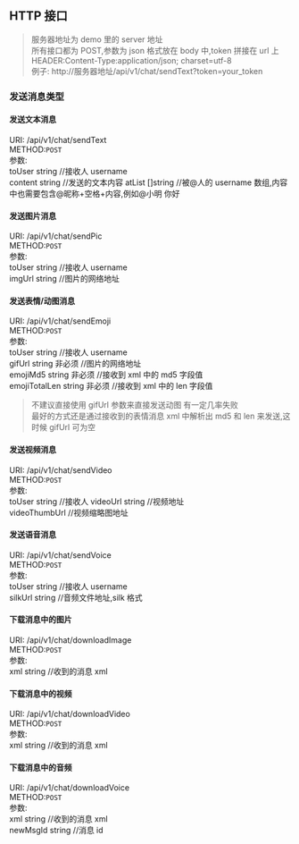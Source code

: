 ## HTTP 接口

> 服务器地址为 demo 里的 server 地址  
> 所有接口都为 POST,参数为 json 格式放在 body 中,token 拼接在 url 上  
> HEADER:Content-Type:application/json; charset=utf-8  
> 例子: http://服务器地址/api/v1/chat/sendText?token=your_token

### 发送消息类型

#### 发送文本消息

URI: /api/v1/chat/sendText  
METHOD:`POST`  
参数:  
toUser string //接收人 username  
content string //发送的文本内容
atList []string //被@人的 username 数组,内容中也需要包含@昵称+空格+内容,例如@小明 你好

#### 发送图片消息

URI: /api/v1/chat/sendPic  
METHOD:`POST`  
参数:  
toUser string //接收人 username  
imgUrl string //图片的网络地址

#### 发送表情/动图消息

URI: /api/v1/chat/sendEmoji  
METHOD:`POST`  
参数:  
toUser string //接收人 username  
gifUrl string 非必须 //图片的网络地址  
emojiMd5 string 非必须 //接收到 xml 中的 md5 字段值  
emojiTotalLen string 非必须 //接收到 xml 中的 len 字段值

> 不建议直接使用 gifUrl 参数来直接发送动图 有一定几率失败  
> 最好的方式还是通过接收到的表情消息 xml 中解析出 md5 和 len 来发送,这时候 gifUrl 可为空

#### 发送视频消息

URI: /api/v1/chat/sendVideo  
METHOD:`POST`  
参数:  
toUser string //接收人
videoUrl string //视频地址  
videoThumbUrl //视频缩略图地址

#### 发送语音消息

URI: /api/v1/chat/sendVoice  
METHOD:`POST`  
参数:  
toUser string //接收人 username  
silkUrl string //音频文件地址,silk 格式

#### 下载消息中的图片

URI: /api/v1/chat/downloadImage  
METHOD:`POST`  
参数:  
xml string //收到的消息 xml

#### 下载消息中的视频

URI: /api/v1/chat/downloadVideo  
METHOD:`POST`  
参数:  
xml string //收到的消息 xml

#### 下载消息中的音频

URI: /api/v1/chat/downloadVoice  
METHOD:`POST`  
参数:  
xml string //收到的消息 xml  
newMsgId string //消息 id
